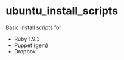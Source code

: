 ubuntu_install_scripts
======================

Basic install scripts for 

* Ruby 1.9.3
* Puppet (gem)
* Dropbox
